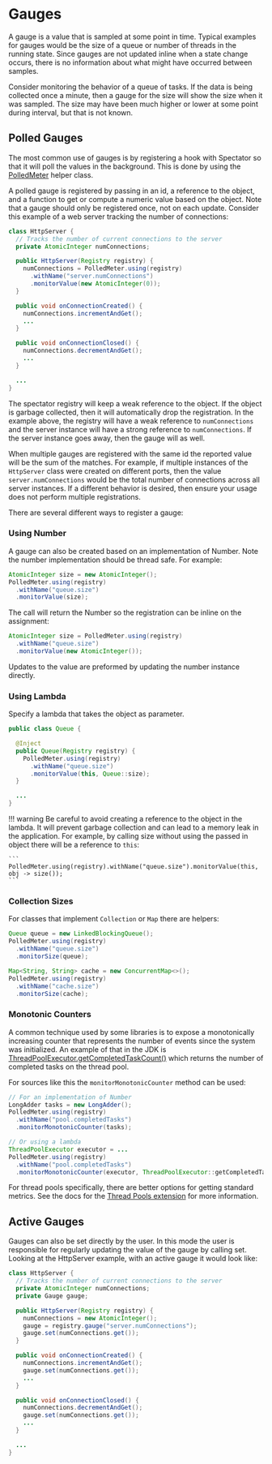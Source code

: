 # Gauges

A gauge is a value that is sampled at some point in time. Typical examples
for gauges would be the size of a queue or number of threads in the running
state. Since gauges are not updated inline when a state change occurs, there is
no information about what might have occurred between samples.

Consider monitoring the behavior of a queue of tasks. If the data is being
collected once a minute, then a gauge for the size will show the size when
it was sampled. The size may have been much higher or lower at some point
during interval, but that is not known.

## Polled Gauges

The most common use of gauges is by registering a hook with Spectator so that
it will poll the values in the background. This is done by using the [PolledMeter]
helper class.

[PolledMeter]: http://netflix.github.io/spectator/en/latest/javadoc/spectator-api/com/netflix/spectator/api/patterns/PolledMeter.html

A polled gauge is registered by passing in an id, a reference to the object, and
a function to get or compute a numeric value based on the object. Note that
a gauge should only be registered once, not on each update. Consider this
example of a web server tracking the number of connections:

```java
class HttpServer {
  // Tracks the number of current connections to the server
  private AtomicInteger numConnections;

  public HttpServer(Registry registry) {
    numConnections = PolledMeter.using(registry)
      .withName("server.numConnections")
      .monitorValue(new AtomicInteger(0));
  }

  public void onConnectionCreated() {
    numConnections.incrementAndGet();
    ...
  }

  public void onConnectionClosed() {
    numConnections.decrementAndGet();
    ...
  }

  ...
}
```

The spectator registry will keep a weak reference to the object. If the object is
garbage collected, then it will automatically drop the registration. In the example
above, the registry will have a weak reference to `numConnections` and the server
instance will have a strong reference to `numConnections`. If the server instance
goes away, then the gauge will as well.

When multiple gauges are registered with the same id the reported value will
be the sum of the matches. For example, if multiple instances of the `HttpServer`
class were created on different ports, then the value `server.numConnections`
would be the total number of connections across all server instances. If a different
behavior is desired, then ensure your usage does not perform multiple registrations.

There are several different ways to register a gauge:

### Using Number

A gauge can also be created based on an implementation of Number. Note the number
implementation should be thread safe. For example:

```java
AtomicInteger size = new AtomicInteger();
PolledMeter.using(registry)
  .withName("queue.size")
  .monitorValue(size);
```

The call will return the Number so the registration can be inline on the
assignment:

```java
AtomicInteger size = PolledMeter.using(registry)
  .withName("queue.size")
  .monitorValue(new AtomicInteger());
```

Updates to the value are preformed by updating the number instance directly.

### Using Lambda

Specify a lambda that takes the object as parameter.

```java
public class Queue {

  @Inject
  public Queue(Registry registry) {
    PolledMeter.using(registry)
      .withName("queue.size")
      .monitorValue(this, Queue::size);
  }

  ...
}
```

!!! warning
    Be careful to avoid creating a reference to the object in the
    lambda. It will prevent garbage collection and can lead to a memory leak
    in the application. For example, by calling size without using the passed
    in object there will be a reference to `this`:

    ```
    PolledMeter.using(registry).withName("queue.size").monitorValue(this, obj -> size());
    ```

### Collection Sizes

For classes that implement `Collection` or `Map` there are helpers:

```java
Queue queue = new LinkedBlockingQueue();
PolledMeter.using(registry)
  .withName("queue.size")
  .monitorSize(queue);

Map<String, String> cache = new ConcurrentMap<>();
PolledMeter.using(registry)
  .withName("cache.size")
  .monitorSize(cache);
```

### Monotonic Counters

A common technique used by some libraries is to expose a monotonically increasing
counter that represents the number of events since the system was initialized. An
example of that in the JDK is [ThreadPoolExecutor.getCompletedTaskCount()] which
returns the number of completed tasks on the thread pool.

For sources like this the `monitorMonotonicCounter` method can be used:

```java
// For an implementation of Number
LongAdder tasks = new LongAdder();
PolledMeter.using(registry)
  .withName("pool.completedTasks")
  .monitorMonotonicCounter(tasks);

// Or using a lambda
ThreadPoolExecutor executor = ...
PolledMeter.using(registry)
  .withName("pool.completedTasks")
  .monitorMonotonicCounter(executor, ThreadPoolExecutor::getCompletedTaskCount);
```

For thread pools specifically, there are better options for getting standard metrics.
See the docs for the [Thread Pools extension](../ext/thread-pools.md) for more
information.

[ThreadPoolExecutor.getCompletedTaskCount()]: https://docs.oracle.com/javase/8/docs/api/java/util/concurrent/ThreadPoolExecutor.html#getCompletedTaskCount--

## Active Gauges

Gauges can also be set directly by the user. In this mode the user is responsible for
regularly updating the value of the gauge by calling set. Looking at the HttpServer
example, with an active gauge it would look like:

```java
class HttpServer {
  // Tracks the number of current connections to the server
  private AtomicInteger numConnections;
  private Gauge gauge;

  public HttpServer(Registry registry) {
    numConnections = new AtomicInteger();
    gauge = registry.gauge("server.numConnections");
    gauge.set(numConnections.get());
  }

  public void onConnectionCreated() {
    numConnections.incrementAndGet();
    gauge.set(numConnections.get());
    ...
  }

  public void onConnectionClosed() {
    numConnections.decrementAndGet();
    gauge.set(numConnections.get());
    ...
  }

  ...
}
```
